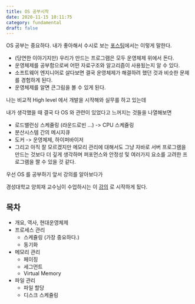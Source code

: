 ```yaml
---
title: OS 공부시작
date: 2020-11-15 10:11:75
category: fundamental
draft: false
---
```


OS 공부는 중요하다. 내가 좋아해서 수시로 보는 [포스팅](https://imasoftwareengineer.tistory.com/2)에서는 이렇게 말한다.

- (당연한 이야기지만) 우리가 만드는 프로그램은 모두 운영체제 위에서 돈다.
- 운영체제를 공부함으로써 어떤 자료구조와 알고리즘이 사용됬는지 알 수 있다.
- 소프트웨어 엔지니어로 살다보면 결국 운영체제가 해결하려 했던 것과 비슷한 문제를 경험하게 된다.
- 운영체제를 알면 큰그림을 볼 수 있게 된다.

나는 비교적 High level 에서 개발을 시작해와 실무를 하고 있는데

내가 생각했을 때 결국 다 OS 와 관련이 있었다고 느꺼지는 것들을 나열해보면

- 로드밸런싱 스케쥴링 (라운드로빈 ...) -> CPU 스케쥴링
- 분산시스템 간의 메시지큐
- 도커 -> 운영체제, 하이퍼바이저
- 그리고 아직 잘 모르겠지만 메모리 관리에 대해서도 그냥 자바로 서버 프로그램을 만드는 것보다 더 깊게 생각하며 퍼포먼스와 안정성 및 여러가지 요소를 고려한 프로그램을 짤 수 있을 것 같다.

우선 OS 를 공부하기 앞서 강의를 알아보다가

경성대학교 양희재 교수님이 수업하시는 이 [강의](http://www.kocw.net/home/search/kemView.do?kemId=978503) 로 시작하게 됬다.

## 목차

- 개요, 역사, 현대운영체제
- 프로세스 관리
  - 스케쥴링 (가장 중요하다.)
  - 동기화
- 메모리 관리
  - 페이징
  - 세그먼트
  - Virtual Memory
- 파일 관리
  - 파일 할당
  - 디스크 스케쥴링

